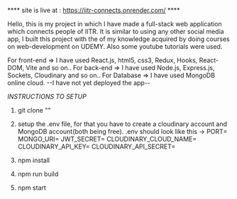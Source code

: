 **** site is live at : https://iitr-connects.onrender.com/  ****

Hello, this is my project in which I have made a full-stack web application which connects people of IITR.
It is similar to using any other social media app, I built this project with the of my knowledge acquired by doing courses 
on web-development on UDEMY. Also some youtube tutorials were used.

For front-end => I have used React.js, html5, css3, Redux, Hooks, React-DOM, Vite and so on..
For back-end => I have used Node.js, Express.js, Sockets, Cloudinary and so on..
For Database => I have used MongoDB online cloud.
--I have not yet deployed the app--

*INSTRUCTIONS TO SETUP*
1. git clone ""
2. setup the .env file, for that you have to create a cloudinary account and MongoDB account(both being free).
.env should look like this ->
PORT=
MONGO_URI=
JWT_SECRET=
CLOUDINARY_CLOUD_NAME=
CLOUDINARY_API_KEY=	
CLOUDINARY_API_SECRET=

3. npm install
4. npm run build
5. npm start
